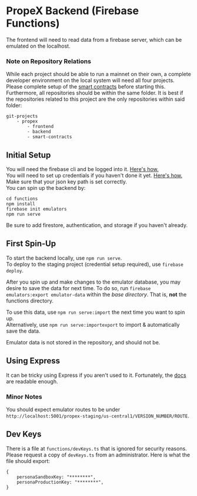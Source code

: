 # PropeX Backend (Firebase Functions)
The frontend will need to read data from a firebase server, which can be emulated on the localhost.

### Note on Repository Relations
While each project should be able to run a mainnet on their own, a complete developer 
environment on the local system will need all four projects. Please complete setup of
the [smart contracts](https://github.com/) before starting this.  
Furthermore, all repositories should be within the same folder. It is best if the 
repositories related to this project are the only repositories within said folder:  
```
git-projects
    - propex
        - frontend
        - backend
        - smart-contracts
```

## Initial Setup
You will need the firebase cli and be logged into it. 
[Here's how.](https://firebase.google.com/docs/cli)  
You will need to set up credentials if you haven't done it yet. 
[Here's how.](https://firebase.google.com/docs/functions/local-emulator#set_up_admin_credentials_optional) 
Make sure that your json key path is set correctly.  
You can spin up the backend by:  
```
cd functions
npm install
firebase init emulators
npm run serve
```
Be sure to add firestore, authentication, and storage if you haven't already.  

## First Spin-Up
To start the backend locally, use `npm run serve`.  
To deploy to the staging project (credential setup required), use `firebase deploy`.  

After you spin up and make changes to the emulator database, you may desire to save the 
data for next time. To do so, run `firebase emulators:export emulator-data` within the 
*base directory*. That is, **not** the functions directory.  

To use this data, use `npm run serve:import` the next time you want to spin up.  
Alternatively, use `npm run serve:importexport` to import & automatically save the data.  

Emulator data is not stored in the repository, and should not be.  

## Using Express
It can be tricky using Express if you aren't used to it. Fortunately, the 
[docs](https://expressjs.com/en/api) are readable enough. 

### Minor Notes
You should expect emulator routes to be under 
`http://localhost:5001/propex-staging/us-central1/VERSION_NUMBER/ROUTE`.

## Dev Keys
There is a file at `functions/devKeys.ts` that is ignored for security reasons. Please 
request a copy of `devKeys.ts` from an administrator. Here is what the file should export:
```
{
    personaSandboxKey: "********",
    personaProductionKey: "********",
}
```